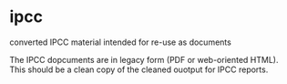 # ipcc
converted IPCC material intended for re-use as documents 

The IPCC dopcuments are in legacy form (PDF or web-oriented HTML). This should be a clean copy of the cleaned ouotput for IPCC reports.

